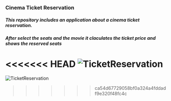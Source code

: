 ### Cinema Ticket Reservation
##### This repository includes an application about a cinema ticket reservation.
##### After select the seats  and the movie it claculates the ticket price and shows the reserved seats

<<<<<<< HEAD
![TicketReservation]("./img/cinemaReservation.png")
=======
![TicketReservation]("/cinemaReservation.png")
>>>>>>> ca54d67729058bf0a324a4fddadf9e320f48fc4c
